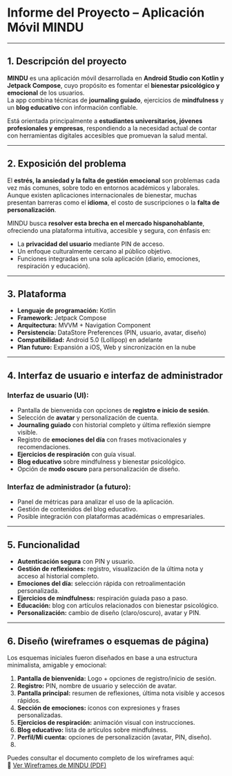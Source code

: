 # Informe del Proyecto – Aplicación Móvil **MINDU**

---

## 1. Descripción del proyecto

**MINDU** es una aplicación móvil desarrollada en **Android Studio con Kotlin y Jetpack Compose**, cuyo propósito es fomentar el **bienestar psicológico y emocional** de los usuarios.  
La app combina técnicas de **journaling guiado**, ejercicios de **mindfulness** y un **blog educativo** con información confiable.

Está orientada principalmente a **estudiantes universitarios, jóvenes profesionales y empresas**, respondiendo a la necesidad actual de contar con herramientas digitales accesibles que promuevan la salud mental.

---

## 2. Exposición del problema

El **estrés, la ansiedad y la falta de gestión emocional** son problemas cada vez más comunes, sobre todo en entornos académicos y laborales.  
Aunque existen aplicaciones internacionales de bienestar, muchas presentan barreras como el **idioma**, el costo de suscripciones o la **falta de personalización**.

MINDU busca **resolver esta brecha en el mercado hispanohablante**, ofreciendo una plataforma intuitiva, accesible y segura, con énfasis en:

- La **privacidad del usuario** mediante PIN de acceso.  
- Un enfoque culturalmente cercano al público objetivo.  
- Funciones integradas en una sola aplicación (diario, emociones, respiración y educación).  

---

## 3. Plataforma

- **Lenguaje de programación:** Kotlin  
- **Framework:** Jetpack Compose  
- **Arquitectura:** MVVM + Navigation Component  
- **Persistencia:** DataStore Preferences (PIN, usuario, avatar, diseño)  
- **Compatibilidad:** Android 5.0 (Lollipop) en adelante  
- **Plan futuro:** Expansión a iOS, Web y sincronización en la nube  

---

## 4. Interfaz de usuario e interfaz de administrador

### Interfaz de usuario (UI):

- Pantalla de bienvenida con opciones de **registro e inicio de sesión**.  
- Selección de **avatar** y personalización de cuenta.  
- **Journaling guiado** con historial completo y última reflexión siempre visible.  
- Registro de **emociones del día** con frases motivacionales y recomendaciones.  
- **Ejercicios de respiración** con guía visual.  
- **Blog educativo** sobre mindfulness y bienestar psicológico.  
- Opción de **modo oscuro** para personalización de diseño.  

### Interfaz de administrador (a futuro):

- Panel de métricas para analizar el uso de la aplicación.  
- Gestión de contenidos del blog educativo.  
- Posible integración con plataformas académicas o empresariales.  

---

## 5. Funcionalidad

- **Autenticación segura** con PIN y usuario.  
- **Gestión de reflexiones:** registro, visualización de la última nota y acceso al historial completo.  
- **Emociones del día:** selección rápida con retroalimentación personalizada.  
- **Ejercicios de mindfulness:** respiración guiada paso a paso.  
- **Educación:** blog con artículos relacionados con bienestar psicológico.  
- **Personalización:** cambio de diseño (claro/oscuro), avatar y PIN.  

---

## 6. Diseño (wireframes o esquemas de página)

Los esquemas iniciales fueron diseñados en base a una estructura minimalista, amigable y emocional:

1. **Pantalla de bienvenida:** Logo + opciones de registro/inicio de sesión.  
2. **Registro:** PIN, nombre de usuario y selección de avatar.  
3. **Pantalla principal:** resumen de reflexiones, última nota visible y accesos rápidos.  
4. **Sección de emociones:** íconos con expresiones y frases personalizadas.  
5. **Ejercicios de respiración:** animación visual con instrucciones.  
6. **Blog educativo:** lista de artículos sobre mindfulness.  
7. **Perfil/Mi cuenta:** opciones de personalización (avatar, PIN, diseño).
8. 
Puedes consultar el documento completo de los wireframes aquí:  
📄 [Ver Wireframes de MINDU (PDF)](docs/pantallas_mindu.pdf)

